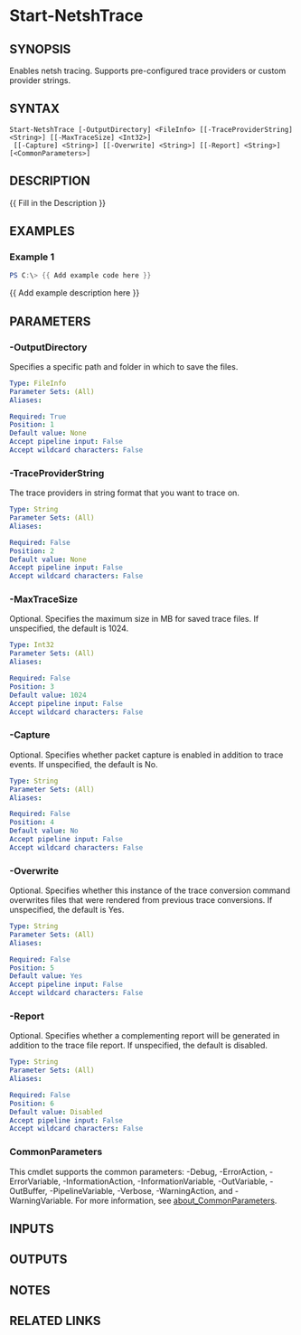 # Start-NetshTrace

## SYNOPSIS
Enables netsh tracing.
Supports pre-configured trace providers or custom provider strings.

## SYNTAX

```
Start-NetshTrace [-OutputDirectory] <FileInfo> [[-TraceProviderString] <String>] [[-MaxTraceSize] <Int32>]
 [[-Capture] <String>] [[-Overwrite] <String>] [[-Report] <String>] [<CommonParameters>]
```

## DESCRIPTION
{{ Fill in the Description }}

## EXAMPLES

### Example 1
```powershell
PS C:\> {{ Add example code here }}
```

{{ Add example description here }}

## PARAMETERS

### -OutputDirectory
Specifies a specific path and folder in which to save the files.

```yaml
Type: FileInfo
Parameter Sets: (All)
Aliases:

Required: True
Position: 1
Default value: None
Accept pipeline input: False
Accept wildcard characters: False
```

### -TraceProviderString
The trace providers in string format that you want to trace on.

```yaml
Type: String
Parameter Sets: (All)
Aliases:

Required: False
Position: 2
Default value: None
Accept pipeline input: False
Accept wildcard characters: False
```

### -MaxTraceSize
Optional.
Specifies the maximum size in MB for saved trace files.
If unspecified, the default is 1024.

```yaml
Type: Int32
Parameter Sets: (All)
Aliases:

Required: False
Position: 3
Default value: 1024
Accept pipeline input: False
Accept wildcard characters: False
```

### -Capture
Optional.
Specifies whether packet capture is enabled in addition to trace events.
If unspecified, the default is No.

```yaml
Type: String
Parameter Sets: (All)
Aliases:

Required: False
Position: 4
Default value: No
Accept pipeline input: False
Accept wildcard characters: False
```

### -Overwrite
Optional.
Specifies whether this instance of the trace conversion command overwrites files that were rendered from previous trace conversions.
If unspecified, the default is Yes.

```yaml
Type: String
Parameter Sets: (All)
Aliases:

Required: False
Position: 5
Default value: Yes
Accept pipeline input: False
Accept wildcard characters: False
```

### -Report
Optional.
Specifies whether a complementing report will be generated in addition to the trace file report.
If unspecified, the default is disabled.

```yaml
Type: String
Parameter Sets: (All)
Aliases:

Required: False
Position: 6
Default value: Disabled
Accept pipeline input: False
Accept wildcard characters: False
```

### CommonParameters
This cmdlet supports the common parameters: -Debug, -ErrorAction, -ErrorVariable, -InformationAction, -InformationVariable, -OutVariable, -OutBuffer, -PipelineVariable, -Verbose, -WarningAction, and -WarningVariable. For more information, see [about_CommonParameters](http://go.microsoft.com/fwlink/?LinkID=113216).

## INPUTS

## OUTPUTS

## NOTES

## RELATED LINKS
